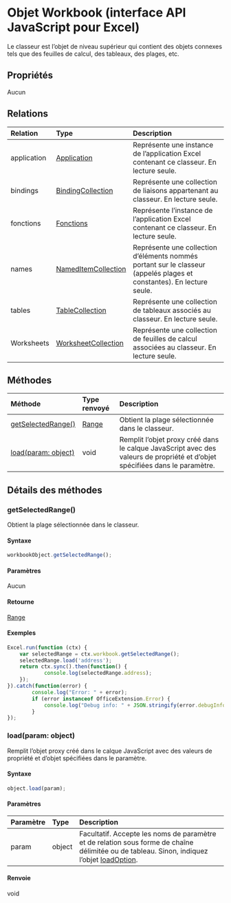 # Objet Workbook (interface API JavaScript pour Excel)

Le classeur est l’objet de niveau supérieur qui contient des objets connexes tels que des feuilles de calcul, des tableaux, des plages, etc.

## Propriétés

Aucun

## Relations
| Relation | Type   |Description|
|:---------------|:--------|:----------|
|application|[Application](application.md)|Représente une instance de l’application Excel contenant ce classeur. En lecture seule.|
|bindings|[BindingCollection](bindingcollection.md)|Représente une collection de liaisons appartenant au classeur. En lecture seule.|
|fonctions|[Fonctions](functions.md)|Représente l’instance de l’application Excel contenant ce classeur. En lecture seule.|
|names|[NamedItemCollection](nameditemcollection.md)|Représente une collection d’éléments nommés portant sur le classeur (appelés plages et constantes). En lecture seule.|
|tables|[TableCollection](tablecollection.md)|Représente une collection de tableaux associés au classeur. En lecture seule.|
|Worksheets|[WorksheetCollection](worksheetcollection.md)|Représente une collection de feuilles de calcul associées au classeur. En lecture seule.|

## Méthodes

| Méthode           | Type renvoyé    |Description|
|:---------------|:--------|:----------|
|[getSelectedRange()](#getselectedrange)|[Range](range.md)|Obtient la plage sélectionnée dans le classeur.|
|[load(param: object)](#loadparam-object)|void|Remplit l’objet proxy créé dans le calque JavaScript avec des valeurs de propriété et d’objet spécifiées dans le paramètre.|

## Détails des méthodes


### getSelectedRange()
Obtient la plage sélectionnée dans le classeur.

#### Syntaxe
```js
workbookObject.getSelectedRange();
```

#### Paramètres
Aucun

#### Retourne
[Range](range.md)

#### Exemples

```js
Excel.run(function (ctx) { 
    var selectedRange = ctx.workbook.getSelectedRange();
    selectedRange.load('address');
    return ctx.sync().then(function() {
            console.log(selectedRange.address);
    });
}).catch(function(error) {
        console.log("Error: " + error);
        if (error instanceof OfficeExtension.Error) {
            console.log("Debug info: " + JSON.stringify(error.debugInfo));
        }
});
```
### load(param: object)
Remplit l’objet proxy créé dans le calque JavaScript avec des valeurs de propriété et d’objet spécifiées dans le paramètre.

#### Syntaxe
```js
object.load(param);
```

#### Paramètres
| Paramètre    | Type   |Description|
|:---------------|:--------|:----------|
|param|object|Facultatif. Accepte les noms de paramètre et de relation sous forme de chaîne délimitée ou de tableau. Sinon, indiquez l’objet [loadOption](loadoption.md).|

#### Renvoie
void
